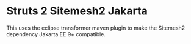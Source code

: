 # Struts 2 Sitemesh2 Jakarta

This uses the eclipse transformer maven plugin to make the Sitemesh2 dependency Jakarta EE 9+ compatible.

